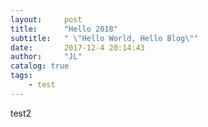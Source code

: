 ```yaml
---
layout:     post
title:      "Hello 2018"
subtitle:   " \"Hello World, Hello Blog\""
date:       2017-12-4 20:14:43
author:     "JL"
catalog: true
tags:
    - test
---
```

test2